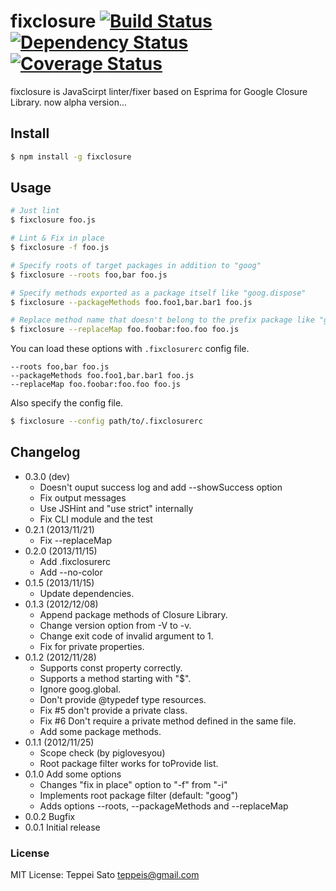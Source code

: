 fixclosure [![Build Status](https://secure.travis-ci.org/teppeis/fixclosure.png?branch=master)](https://travis-ci.org/teppeis/fixclosure) [![Dependency Status](https://david-dm.org/teppeis/fixclosure.png)](https://david-dm.org/teppeis/fixclosure) [![Coverage Status](https://coveralls.io/repos/teppeis/fixclosure/badge.png?branch=master)](https://coveralls.io/r/teppeis/fixclosure)
====
fixclosure is JavaScirpt linter/fixer based on Esprima for Google Closure Library.
now alpha version...

## Install

```bash
$ npm install -g fixclosure
```

## Usage

```bash
# Just lint
$ fixclosure foo.js

# Lint & Fix in place
$ fixclosure -f foo.js

# Specify roots of target packages in addition to "goog"
$ fixclosure --roots foo,bar foo.js

# Specify methods exported as a package itself like "goog.dispose"
$ fixclosure --packageMethods foo.foo1,bar.bar1 foo.js

# Replace method name that doesn't belong to the prefix package like "goog.disposeAll:goog.dispose"
$ fixclosure --replaceMap foo.foobar:foo.foo foo.js
```

You can load these options with `.fixclosurerc` config file.

```
--roots foo,bar foo.js
--packageMethods foo.foo1,bar.bar1 foo.js
--replaceMap foo.foobar:foo.foo foo.js
```

Also specify the config file.

```bash
$ fixclosure --config path/to/.fixclosurerc
```

## Changelog

* 0.3.0 (dev)
  * Doesn't ouput success log and add --showSuccess option
  * Fix output messages
  * Use JSHint and "use strict" internally 
  * Fix CLI module and the test
* 0.2.1 (2013/11/21)
  * Fix --replaceMap
* 0.2.0 (2013/11/15)
  * Add .fixclosurerc
  * Add --no-color
* 0.1.5 (2013/11/15)
  * Update dependencies.
* 0.1.3 (2012/12/08)
  * Append package methods of Closure Library.
  * Change version option from -V to -v.
  * Change exit code of invalid argument to 1.
  * Fix for private properties.
* 0.1.2 (2012/11/28)
  * Supports const property correctly.
  * Supports a method starting with "$".
  * Ignore goog.global.
  * Don't provide @typedef type resources.
  * Fix #5 don't provide a private class.
  * Fix #6 Don't require a private method defined in the same file.
  * Add some package methods.
* 0.1.1 (2012/11/25)
  * Scope check (by piglovesyou)
  * Root package filter works for toProvide list.
* 0.1.0 Add some options
  * Changes "fix in place" option to "-f" from "-i"
  * Implements root package filter (default: "goog")
  * Adds options --roots, --packageMethods and --replaceMap
* 0.0.2 Bugfix
* 0.0.1 Initial release

### License

MIT License: Teppei Sato <teppeis@gmail.com>
